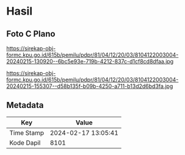 # Hasil

## Foto C Plano

https://sirekap-obj-formc.kpu.go.id/615b/pemilu/pdpr/81/04/12/20/03/8104122003004-20240215-130920--6bc5e93e-719b-4212-837c-d1cf8cd8dfaa.jpg

https://sirekap-obj-formc.kpu.go.id/615b/pemilu/pdpr/81/04/12/20/03/8104122003004-20240215-155307--d58b135f-b09b-4250-a711-b13d2d6bd3fa.jpg


## Metadata

| Key        | Value               |
| ---------- | ------------------- |
| Time Stamp | 2024-02-17 13:05:41 |
| Kode Dapil | 8101                |



